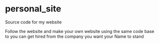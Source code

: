 # personal_site
Source code for my website

Follow the website and make your own website using the same code base to you can get hired from the company you want your Name to stand
